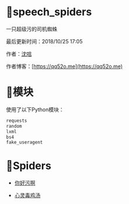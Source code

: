 # 🐾speech_spiders

一只超级污的司机蜘蛛

最后更新时间：2018/10/25 17:05  

作者：[沈唁](https://qq52o.me)  

作者博客：[https://qq52o.me](https://qq52o.me)  

# 🔗模块  

使用了以下Python模块：  
```python
requests  
random  
lxml  
bs4  
fake_useragent 
```

# 🌚Spiders

* [你好污啊](https://github.com/sy-records/speech_spiders/tree/master/nihaowu)

* [心灵毒鸡汤](https://github.com/sy-records/speech_spiders/tree/master/chicken-soup)
